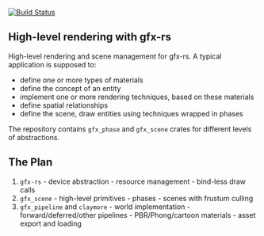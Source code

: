 [![Build Status](https://travis-ci.org/kvark/gfx_scene_meta.png?branch=master)](https://travis-ci.org/kvark/gfx_scene_meta)

## High-level rendering with gfx-rs 

High-level rendering and scene management for gfx-rs. A typical application is supposed to:
  - define one or more types of materials
  - define the concept of an entity
  - implement one or more rendering techniques, based on these materials
  - define spatial relationships
  - define the scene, draw entities using techniques wrapped in phases

The repository contains `gfx_phase` and `gfx_scene` crates for different levels of abstractions.

## The Plan

  1. `gfx-rs`
  	- device abstraction
  	- resource management
  	- bind-less draw calls
  2. `gfx_scene`
    - high-level primitives
    - phases
    - scenes with frustum culling
  3. `gfx_pipeline` and `claymore`
    - world implementation
    - forward/deferred/other pipelines
    - PBR/Phong/cartoon materials
    - asset export and loading
